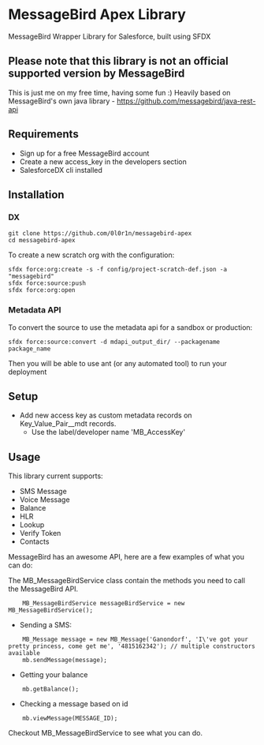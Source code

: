 # MessageBird Apex Library

MessageBird Wrapper Library for Salesforce, built using SFDX

## Please note that this library is not an official supported version by MessageBird

This is just me on my free time, having some fun :)
Heavily based on MessageBird's own java library - https://github.com/messagebird/java-rest-api
## Requirements

- Sign up for a free MessageBird account
- Create a new access_key in the developers section
- SalesforceDX cli installed

## Installation
### DX

    git clone https://github.com/0l0r1n/messagebird-apex
    cd messagebird-apex

To create a new scratch org with the configuration:

    sfdx force:org:create -s -f config/project-scratch-def.json -a "messagebird"
    sfdx force:source:push
    sfdx force:org:open

### Metadata API
To convert the source to use the metadata api for a sandbox or production:

    sfdx force:source:convert -d mdapi_output_dir/ --packagename package_name

Then you will be able to use ant (or any automated tool) to run your deployment
## Setup

- Add new access key as custom metadata records on Key_Value_Pair__mdt records.
    - Use the label/developer name 'MB_AccessKey'

## Usage

This library current supports:

- SMS Message
- Voice Message
- Balance
- HLR
- Lookup
- Verify Token
- Contacts

MessageBird has an awesome API, here are a few examples of what you can do:

The MB_MessageBirdService class contain the methods you need to call the MessageBird API.
```apex
    MB_MessageBirdService messageBirdService = new MB_MessageBirdService();
```
- Sending a SMS:
```apex
    MB_Message message = new MB_Message('Ganondorf', 'I\'ve got your pretty princess, come get me', '4815162342'); // multiple constructors available
    mb.sendMessage(message);
```

- Getting your balance
```apex
    mb.getBalance();
```

- Checking a message based on id
```apex
    mb.viewMessage(MESSAGE_ID);
```

Checkout MB_MessageBirdService to see what you can do.


